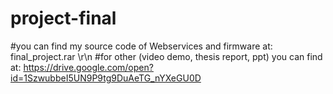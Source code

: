 # project-final
#you can find my source code of Webservices and firmware at: final_project.rar \r\n
#for other (video demo, thesis report, ppt) you can find at: https://drive.google.com/open?id=1SzwubbeI5UN9P9tg9DuAeTG_nYXeGU0D
